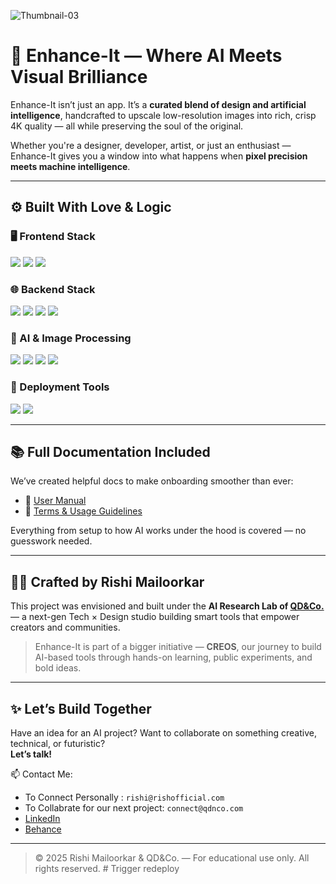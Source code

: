 ![Thumbnail-03](https://github.com/user-attachments/assets/f725ebf5-7579-4a99-9ae8-f102d84ca74b)

# 🚀 Enhance-It — Where AI Meets Visual Brilliance

Enhance-It isn’t just an app. It’s a **curated blend of design and artificial intelligence**, handcrafted to upscale low-resolution images into rich, crisp 4K quality — all while preserving the soul of the original.

Whether you're a designer, developer, artist, or just an enthusiast — Enhance-It gives you a window into what happens when **pixel precision meets machine intelligence**.

---

## ⚙️ Built With Love & Logic

### 🖥️ Frontend Stack

<p>
  <img src="https://img.shields.io/badge/React-20232A?style=flat&logo=react&logoColor=61DAFB" />
  <img src="https://img.shields.io/badge/Tailwind-38B2AC?style=flat&logo=tailwind-css&logoColor=white" />
  <img src="https://img.shields.io/badge/TypeScript-3178C6?style=flat&logo=typescript&logoColor=white" />
</p>

### 🌐 Backend Stack

<p>
  <img src="https://img.shields.io/badge/Python-3776AB?style=flat&logo=python&logoColor=white" />
  <img src="https://img.shields.io/badge/Flask-000000?style=flat&logo=flask&logoColor=white" />
  <img src="https://img.shields.io/badge/CORS-FCC624?style=flat&logo=python&logoColor=black" />
  <img src="https://img.shields.io/badge/REST-API-FF6F61?style=flat&logo=fastapi&logoColor=white" />
</p>

### 🧠 AI & Image Processing

<p>
  <img src="https://img.shields.io/badge/AI-Powered-6E44FF?style=flat&logo=OpenAI&logoColor=white" />
  <img src="https://img.shields.io/badge/OpenCV-5C3EE8?style=flat&logo=opencv&logoColor=white" />
  <img src="https://img.shields.io/badge/PIL-ImageLibrary-blueviolet?style=flat" />
  <img src="https://img.shields.io/badge/Super_Resolution-ffbd44?style=flat&logo=python&logoColor=black" />
</p>

### 🚀 Deployment Tools

<p>
  <img src="https://img.shields.io/badge/Vercel-000000?style=flat&logo=vercel&logoColor=white" />
  <img src="https://img.shields.io/badge/Render-46E3B7?style=flat&logo=render&logoColor=white" />
</p>

---

## 📚 Full Documentation Included

We’ve created helpful docs to make onboarding smoother than ever:

- 📘 [User Manual](https://rishimailoorkar-enhanceit-documentation.tiiny.site/)  
- 📄 [Terms & Usage Guidelines](https://www.pdfhost.net/index.php?Action=Download&File=2f7ef336c13ee2f7dc55abd8a59ecf16)

Everything from setup to how AI works under the hood is covered — no guesswork needed.

---

## 👨‍💻 Crafted by Rishi Mailoorkar

This project was envisioned and built under the **AI Research Lab of [QD&Co.](https://qdnco.com)** — a next-gen Tech × Design studio building smart tools that empower creators and communities.

> Enhance-It is part of a bigger initiative — **CREOS**, our journey to build AI-based tools through hands-on learning, public experiments, and bold ideas.

---

## ✨ Let’s Build Together

Have an idea for an AI project? Want to collaborate on something creative, technical, or futuristic?  
**Let’s talk!**

📫 Contact Me:  
- To Connect Personally : `rishi@rishofficial.com`  
- To Collabrate for our next project: `connect@qdnco.com`  
- [LinkedIn](https://www.linkedin.com/in/rishi-mailoorkar/)  
- [Behance](https://www.behance.net/rishi-mailoorkar)

---

> © 2025 Rishi Mailoorkar & QD&Co. — For educational use only. All rights reserved.
#   T r i g g e r   r e d e p l o y  
 